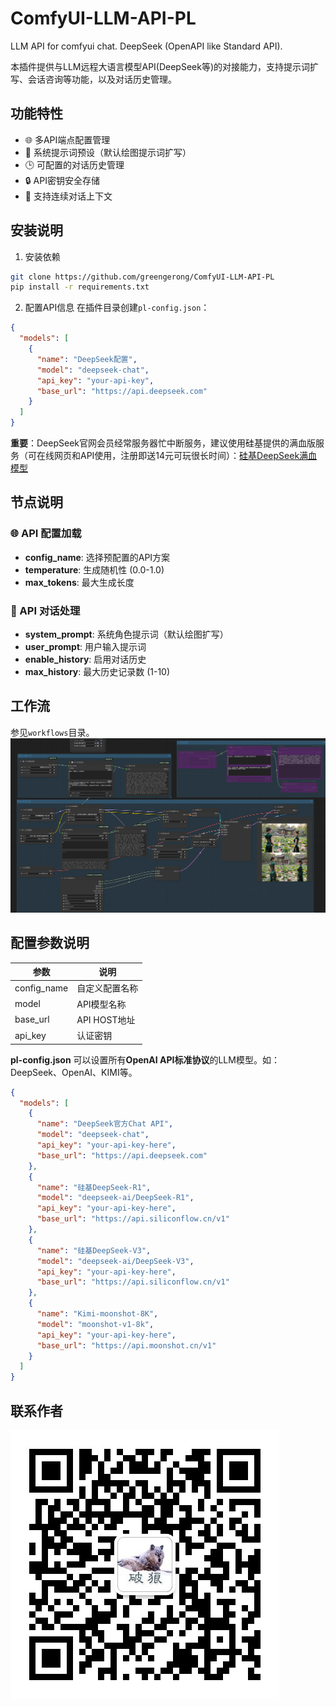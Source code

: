# ComfyUI-LLM-API-PL
LLM API for comfyui chat. DeepSeek (OpenAPI like Standard API).

本插件提供与LLM远程大语言模型API(DeepSeek等)的对接能力，支持提示词扩写、会话咨询等功能，以及对话历史管理。

## 功能特性

- 🌐 多API端点配置管理
- 📝 系统提示词预设（默认绘图提示词扩写）
- 🕒 可配置的对话历史管理
- 🔒 API密钥安全存储
- 🔄 支持连续对话上下文

## 安装说明

1. 安装依赖
```bash
git clone https://github.com/greengerong/ComfyUI-LLM-API-PL
pip install -r requirements.txt
```

2. 配置API信息
在插件目录创建`pl-config.json`：
```json
{
  "models": [
    {
      "name": "DeepSeek配置",
      "model": "deepseek-chat",
      "api_key": "your-api-key",
      "base_url": "https://api.deepseek.com"
    }
  ]
}
```
**重要**：DeepSeek官网会员经常服务器忙中断服务，建议使用硅基提供的满血版服务（可在线网页和API使用，注册即送14元可玩很长时间）：[硅基DeepSeek满血模型](https://cloud.siliconflow.cn/i/UiJMuo4o)

## 节点说明

### 🌐 API 配置加载
- **config_name**: 选择预配置的API方案
- **temperature**: 生成随机性 (0.0-1.0)
- **max_tokens**: 最大生成长度

### 💬 API 对话处理
- **system_prompt**: 系统角色提示词（默认绘图扩写）
- **user_prompt**: 用户输入提示词
- **enable_history**: 启用对话历史
- **max_history**: 最大历史记录数 (1-10)

## 工作流
参见`workflows`目录。
![](./workflows/workflow.png)

## 配置参数说明

| 参数          | 说明                  |
|-------------|---------------------|
| config_name | 自定义配置名称            |
| model       | API模型名称            |
| base_url    | API HOST地址            |
| api_key     | 认证密钥               |

**pl-config.json**
可以设置所有**OpenAI API标准协议**的LLM模型。如：DeepSeek、OpenAI、KIMI等。

```json
{
  "models": [
    {
      "name": "DeepSeek官方Chat API",
      "model": "deepseek-chat",
      "api_key": "your-api-key-here",
      "base_url": "https://api.deepseek.com"
    },
    {
      "name": "硅基DeepSeek-R1",
      "model": "deepseek-ai/DeepSeek-R1",
      "api_key": "your-api-key-here",
      "base_url": "https://api.siliconflow.cn/v1"
    },
    {
      "name": "硅基DeepSeek-V3",
      "model": "deepseek-ai/DeepSeek-V3",
      "api_key": "your-api-key-here",
      "base_url": "https://api.siliconflow.cn/v1"
    },
    {
      "name": "Kimi-moonshot-8K",
      "model": "moonshot-v1-8k",
      "api_key": "your-api-key-here",
      "base_url": "https://api.moonshot.cn/v1"
    }
  ]
}
```
## 联系作者
![](./workflows/logo.jpg)